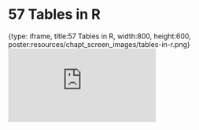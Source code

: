 # 57 Tables in R
 
{type: iframe, title:57 Tables in R, width:800, height:600, poster:resources/chapt_screen_images/tables-in-r.png}
![](https://datatrail-jhu.github.io/DataTrail/no_toc/tables-in-r.html)
 

 
